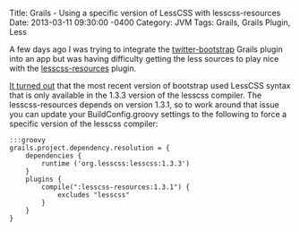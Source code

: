 Title: Grails - Using a specific version of LessCSS with lesscss-resources
Date: 2013-03-11 09:30:00 -0400
Category: JVM
Tags: Grails, Grails Plugin, Less

A few days ago I was trying to integrate the [twitter-bootstrap](http://grails.org/plugin/twitter-bootstrap) Grails plugin into an app but was
    having difficulty getting the less sources to play nice with the [lesscss-resources](http://grails.org/plugin/lesscss-resources) plugin.

[It turned out](https://github.com/paulfairless/grails-lesscss-resources/issues/45) that the most recent
    version of bootstrap used LessCSS syntax that is only available in the 1.3.3 version of the lesscss compiler. The
    lesscss-resources depends on version 1.3.1, so to work around that issue you can update your BuildConfig.groovy settings to the following to force a specific version of the lesscss compiler:


    :::groovy
    grails.project.dependency.resolution = {
        dependencies {
            runtime ('org.lesscss:lesscss:1.3.3')
        }
        plugins {
            compile(":lesscss-resources:1.3.1") {
                excludes "lesscss"
            }
        }
    }
